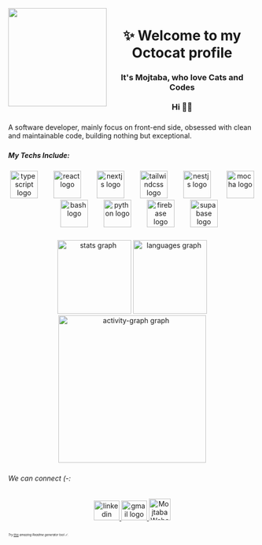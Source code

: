 <img align="left" height="200" src="https://media.giphy.com/media/v1.Y2lkPTc5MGI3NjExeXI3ZXBrdWtrcDJvb2JmeWhhZ2wxcXJ5MTljMzJ0ZHo5NXhxbGtyciZlcD12MV9naWZzX3NlYXJjaCZjdD1n/Bzzb92NKwUOj0FjQOd/giphy.gif"  />

###

<h1 align="center">✨ Welcome to my Octocat profile</h1>

###

<h3 align="center">It's Mojtaba, who love Cats and Codes <br><br>Hi 👋🏾</h3>

###

<p align="left">A software developer, mainly focus on front-end side, obsessed with clean and maintainable code, building nothing but exceptional.</p>

###

<h5 align="left">My Techs Include:</h5>

###

<div align="center">
  <img src="https://cdn.jsdelivr.net/gh/devicons/devicon/icons/typescript/typescript-original.svg" height="56" alt="typescript logo"  />
  <img width="24" />
  <img src="https://cdn.jsdelivr.net/gh/devicons/devicon/icons/react/react-original.svg" height="56" alt="react logo"  />
  <img width="24" />
  <img src="https://cdn.jsdelivr.net/gh/devicons/devicon/icons/nextjs/nextjs-original.svg" height="56" alt="nextjs logo"  />
  <img width="24" />
  <img src="https://cdn.simpleicons.org/tailwindcss/06B6D4" height="56" alt="tailwindcss logo"  />
  <img width="24" />
  <img src="https://cdn.simpleicons.org/nestjs/E0234E" height="56" alt="nestjs logo"  />
  <img width="24" />
  <img src="https://cdn.jsdelivr.net/gh/devicons/devicon/icons/mocha/mocha-plain.svg" height="56" alt="mocha logo"  />
  <img width="24" />
  <img src="https://cdn.simpleicons.org/gnubash/4EAA25" height="56" alt="bash logo"  />
  <img width="24" />
  <img src="https://cdn.simpleicons.org/python/3776AB" height="56" alt="python logo"  />
  <img width="24" />
  <img src="https://skillicons.dev/icons?i=firebase" height="56" alt="firebase logo"  />
  <img width="24" />
  <img src="https://cdn.simpleicons.org/supabase/3ECF8E" height="56" alt="supabase logo"  />
</div>

###

<div align="center">
  <img src="https://github-readme-stats.vercel.app/api?username=mojtabababiker&hide_title=true&hide_rank=false&show_icons=true&include_all_commits=true&count_private=true&disable_animations=false&theme=dark&locale=en&hide_border=true&order=1" height="150" alt="stats graph"  />
  <img src="https://github-readme-stats.vercel.app/api/top-langs?username=mojtabababiker&locale=en&hide_title=true&layout=compact&card_width=320&langs_count=5&theme=dark&hide_border=true&order=2" height="150" alt="languages graph"  />
  <img src="https://github-readme-activity-graph.vercel.app/graph?username=mojtabababiker&radius=16&theme=github-dark-dimmed&area=true&order=5&hide_title=true&hide_border=true" height="300" alt="activity-graph graph"  />
</div>

###

<h6 align="left">We can connect (-:</h6>

###

<div align="center">
  <a href="https://linkedin.com/in/mojtaba-mohammed" target="_blank">
    <img src="https://raw.githubusercontent.com/maurodesouza/profile-readme-generator/master/src/assets/icons/social/linkedin/default.svg" width="52" height="40" alt="linkedin logo"  />
  </a>
  <a href="mailto://mojmohammad98@gmail.com" target="_blank">
    <img src="https://raw.githubusercontent.com/maurodesouza/profile-readme-generator/master/src/assets/icons/social/gmail/default.svg" width="52" height="40" alt="gmail logo"  />
  </a>
  <a href="https://mojtaba-dev.vercel.app" target="_blank">
    <img src="https://mojtaba-dev.vercel.app/icon.png"  height="44" alt="Mojtaba Website"  />
  </a>
</div>

###
 
 <h6 style="font-size:6px">Try <a href="https://profile-readme-generator.com/">this</a> amazing Readme generator tool ☄️.</h6>
